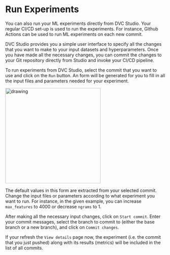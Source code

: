 # Run Experiments

You can also run your ML experiments directly from DVC Studio. Your regular
CI/CD set-up is used to run the experiments. For instance, Github Actions can be
used to run ML experiments on each new commit.

DVC Studio provides you a simple user interface to specify all the changes that
you want to make to your input datasets and hyperparameters. Once you have made
all the necessary changes, you can commit the changes to your Git repository
directly from Studio and invoke your CI/CD pipeline.

To run experiments from DVC Studio, select the commit that you want to use and
click on the `Run` button. An form will be generated for you to fill in all the
input files and parameters needed for your experiment.

<img src="/img/studio/cml.png" alt="drawing" width="300"/>

The default values in this form are extracted from your selected commit. Change
the input files or parameters according to what experiment you want to run. For
instance, in the given example, you can increase `max_features` to 4000 or
decrease `ngrams` to 1.

After making all the necessary input changes, click on `Start commit`. Enter
your commit messages, select the branch to commit to (either the base branch or
a new branch), and click on `Commit changes`.

If your refresh the `View details` page now, the experiment (i.e. the commit
that you just pushed) along with its results (metrics) will be included in the
list of all commits.
